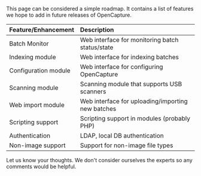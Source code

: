 This page can be considered a simple roadmap.  It contains a list of features we hope to add in future releases of OpenCapture.

| **Feature/Enhancement** | **Description** |
|:------------------------|:----------------|
| Batch Monitor | Web interface for monitoring batch status/state |
| Indexing module | Web interface for indexing batches |
| Configuration module | Web interface for configuring OpenCapture |
| Scanning module | Scanning module that supports USB scanners |
| Web import module | Web interface for uploading/importing new batches |
| Scripting support | Scripting support in modules (probably PHP) |
| Authentication | LDAP, local DB authentication |
| Non-image support | Support for non-image file types |

Let us know your thoughts.  We don't consider ourselves the experts so any comments would be helpful.
